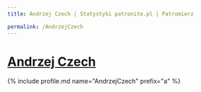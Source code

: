 ```yaml
---
title: Andrzej Czech | Statystyki patronite.pl | Patromierz

permalink: /AndrzejCzech
---
```


# [Andrzej Czech](https://patronite.pl/AndrzejCzech)

{% include profile.md name="AndrzejCzech" prefix="a" %}
